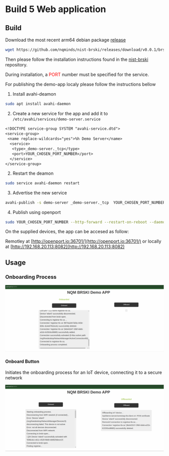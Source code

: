 # Build 5 Web application

## Build

Download the most recent arm64 debian package [release](https://github.com/nqminds/nist-brski/releases/tag/v0.0.1)

```sh
wget https://github.com/nqminds/nist-brski/releases/download/v0.0.1/brski-demo-app-deb_arm64.deb
```
Then please follow the installation instructions found in the [nist-brski](https://github.com/nqminds/nist-brski/blob/main/debian-brski/README.md) repository.


During installation, a <span style="color:#ff0000;">PORT</span> number must be specified for the service.

For publishing the demo-app localy please follow the instructions bellow
    
1. Install avahi-deamon
```sh
sudo apt install avahi-daemon
```

2. Create a new  service for the app and add it to ```/etc/avahi/services/demo-server.service``` 
```htmlbars=
<!DOCTYPE service-group SYSTEM "avahi-service.dtd">
<service-group>
 <name replace-wildcards="yes">%h Demo Server</name>
  <service>
   <type>_demo-server._tcp</type>
   <port>YOUR_CHOSEN_PORT_NUMBER</port>
  </service>
</service-group>

```

2. Restart the deamon

```sh
sudo service avahi-daemon restart
```

3. Advertise the new service 

```sh
avahi-publish -s demo-server _demo-server._tcp  YOUR_CHOSEN_PORT_NUMBER
```

4. Publish using openport

```sh
sudo YOUR_CHOSEN_PORT_NUMBER --http-forward --restart-on-reboot --daemonize
```

On the supplied devices, the app can be accesed as follow:

Remotley at [http://openport.io:36701/](http://openport.io:36701/) or locally at [http://192.168.20.113:8082](http://192.168.20.113:8082)


## Usage

### Onboarding Process
![Onboarding](https://github.com/ionut-cmd/tmp_img_storage/blob/main/onboard.png?raw=true)

#### Onboard Button

Initiates the onboarding process for an IoT device, connecting it to a secure network



![Onboarding](https://github.com/ionut-cmd/tmp_img_storage/blob/main/offboard.png?raw=true)





































